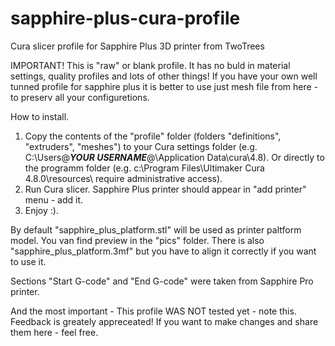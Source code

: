 # sapphire-plus-cura-profile
 Cura slicer profile for Sapphire Plus 3D printer from TwoTrees

 IMPORTANT!
 This is "raw" or blank profile. It has no buld in material settings, quality profiles and lots of other things! If you have your own well tunned profile for sapphire plus it is better to use just mesh file from here - to preserv all your configuretions.

How to install.
1. Copy the contents of the "profile" folder (folders "definitions", "extruders", "meshes") to your Cura settings folder (e.g. C:\Users\@___YOUR USERNAME___@\Application Data\cura\4.8). Or directly to the programm folder (e.g. c:\Program Files\Ultimaker Cura 4.8.0\resources\ require administrative access).
2. Run Cura slicer. Sapphire Plus printer should appear in "add printer" menu - add it.
3. Enjoy :).

By default "sapphire_plus_platform.stl" will be used as printer paltform model. You van find preview in the "pics" folder. There is also "sapphire_plus_platform.3mf" but you have to align it correctly if you want to use it.

Sections "Start G-code" and "End G-code" were taken from Sapphire Pro printer.

And the most important - This profile WAS NOT tested yet - note this. Feedback is greately appreceated! If you want to make changes and share them here - feel free.
